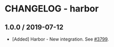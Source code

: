 # CHANGELOG - harbor
## 1.0.0 / 2019-07-12

* [Added] Harbor - New integration. See [#3799](https://github.com/DataDog/integrations-core/pull/3799).

